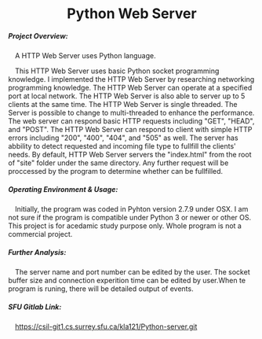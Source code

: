 <h1 align="center">Python Web Server</h1>
  
##### Project Overview:  
&ensp;&ensp;A HTTP Web Server uses Python language.

&ensp;&ensp;This HTTP Web Server uses basic Python socket programming knowledge. I implemented the HTTP Web Server by researching networking programming knowledge. The HTTP Web Server can operate at a specified port at local network. The HTTP Web Server is also able to server up to 5 clients at the same time. The HTTP Web Server is single threaded. The Server is possible to change to multi-threaded to enhance the performance. The web server can respond basic HTTP requests including "GET", "HEAD", and "POST". The HTTP Web Server can respond to client with simple HTTP errors including "200", "400", "404", and "505" as well. The server has abbility to detect requested and incoming file type to fullfill the clients' needs. By default, HTTP Web Server servers the "index.html" from the root of "site" folder under the same directory. Any further request will be proccessed by the program to determine whether can be fullfilled.

##### Operating Environment & Usage:
&ensp;&ensp;Initially, the program was coded in Pyhton version 2.7.9 under OSX. I am not sure if the program is compatible under Python 3 or newer or other OS. This project is for acedamic study purpose only. Whole program is not a commercial project.

##### Further Analysis:
&ensp;&ensp;The server name and port number can be edited by the user. The socket buffer size and connection experition time can be edited by user.When te program is runing, there will be detailed output of events.
  
##### SFU Gitlab Link:
&ensp;&ensp;https://csil-git1.cs.surrey.sfu.ca/kla121/Python-server.git

